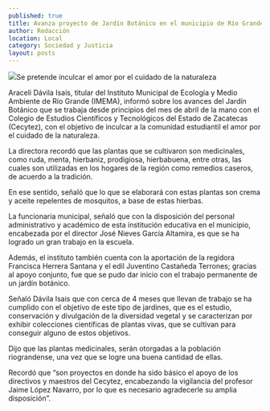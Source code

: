 ```yaml
---
published: true
title: Avanza proyecto de Jardín Botánico en el municipio de Río Grande
author: Redacción
location: Local
category: Sociedad y Justicia
layout: posts
---
```


![](http://i.imgur.com/34T1vZlm.jpg)Se pretende inculcar el amor por el cuidado de la naturaleza

Araceli Dávila Isais, titular del Instituto Municipal de Ecología y Medio Ambiente de Río Grande (IMEMA), informó sobre los avances del Jardín Botánico que se trabaja desde principios del mes de abril de la mano con el Colegio de Estudios Científicos y Tecnológicos del Estado de Zacatecas (Cecytez), con el objetivo de inculcar a la comunidad estudiantil el amor por el cuidado de la naturaleza.

La directora recordó que las plantas que se cultivaron son medicinales, como ruda, menta, hierbaniz, prodigiosa, hierbabuena, entre otras, las cuales son utilizadas en los hogares de la región como remedios caseros, de acuerdo a la tradición.

En ese sentido, señaló que lo que se elaborará con estas plantas son crema y aceite repelentes de mosquitos, a base de estas hierbas.

La funcionaria municipal, señaló que con la disposición del personal administrativo y académico de esta institución educativa en el municipio, encabezada por el director  José Nieves García Altamira, es que se ha logrado un gran trabajo en la escuela.

Además, el instituto también cuenta con la aportación de la regidora Francisca Herrera Santana y el edil Juventino Castañeda Terrones; gracias al apoyo conjunto, fue que se pudo dar inicio con el trabajo permanente de un jardín botánico.

Señaló Dávila Isais que con cerca de 4 meses que llevan de trabajo se ha cumplido con el objetivo de este tipo de jardines, que es el estudio, conservación y divulgación de la diversidad vegetal y se caracterizan por exhibir colecciones científicas de plantas vivas, que se cultivan para conseguir alguno de estos objetivos.

Dijo que las plantas medicinales, serán otorgadas a la población riograndense, una vez que se logre una buena cantidad de ellas.

Recordó que “son proyectos en donde ha sido básico el apoyo de los directivos y maestros del Cecytez, encabezando la vigilancia del profesor Jaime López Navarro, por lo que es necesario agradecerle su amplia disposición”. 
